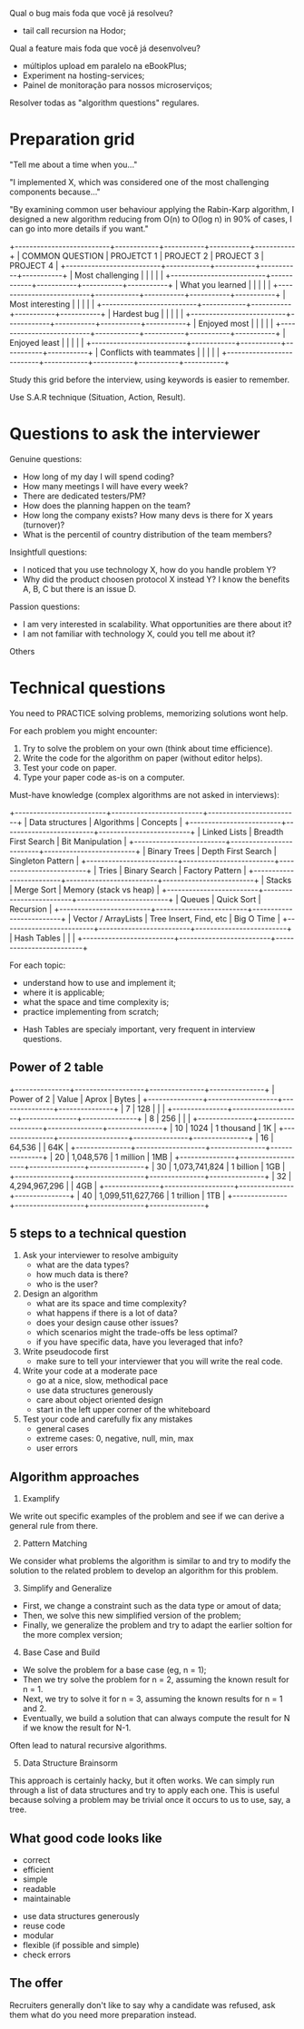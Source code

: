 Qual o bug mais foda que você já resolveu?

- tail call recursion na Hodor;

Qual a feature mais foda que você já desenvolveu?

- múltiplos upload em paralelo na eBookPlus;
- Experiment na hosting-services;
- Painel de monitoração para nossos microserviços;

Resolver todas as "algorithm questions" regulares.

# Preparation grid

"Tell me about a time when you..."

"I implemented X, which was considered one of the most challenging
components because..."

"By examining common user behaviour applying the Rabin-Karp algorithm, I
designed a new algorithm reducing from O(n) to O(log n) in 90% of cases, I can
go into more details if you want."

+--------------------------+------------+-----------+-----------+-----------+
| COMMON QUESTION          | PROJETCT 1 | PROJECT 2 | PROJECT 3 | PROJECT 4 |
+--------------------------+------------+-----------+-----------+-----------+
| Most challenging         |            |           |           |           |
+--------------------------+------------+-----------+-----------+-----------+
| What you learned         |            |           |           |           |
+--------------------------+------------+-----------+-----------+-----------+
| Most interesting         |            |           |           |           |
+--------------------------+------------+-----------+-----------+-----------+
| Hardest bug              |            |           |           |           |
+--------------------------+------------+-----------+-----------+-----------+
| Enjoyed most             |            |           |           |           |
+--------------------------+------------+-----------+-----------+-----------+
| Enjoyed least            |            |           |           |           |
+--------------------------+------------+-----------+-----------+-----------+
| Conflicts with teammates |            |           |           |           |
+--------------------------+------------+-----------+-----------+-----------+

Study this grid before the interview, using keywords is easier to remember.

Use S.A.R technique (Situation, Action, Result).

# Questions to ask the interviewer

Genuine questions:

- How long of my day I will spend coding?
- How many meetings I will have every week?
- There are dedicated testers/PM?
- How does the planning happen on the team?
- How long the company exists? How many devs is there for X years (turnover)?
- What is the percentil of country distribution of the team members?


Insightfull questions:

- I noticed that you use technology X, how do you handle problem Y?
- Why did the product choosen protocol X instead Y? I know the benefits A, B, C
  but there is an issue D.

Passion questions:

- I am very interested in scalability. What opportunities are there about it?
- I am not familiar with technology X, could you tell me about it?

Others

# Technical questions

You need to PRACTICE solving problems, memorizing solutions wont help.

For each problem you might encounter:

1. Try to solve the problem on your own (think about time efficience).
2. Write the code for the algorithm on paper (without editor helps).
3. Test your code on paper.
4. Type your paper code as-is on a computer.

Must-have knowledge (complex algorithms are not asked in interviews):

+-------------------------+-------------------------+-------------------------+
| Data structures         | Algorithms              | Concepts                |
+-------------------------+-------------------------+-------------------------+
| Linked Lists            | Breadth First Search    | Bit Manipulation        |
+-------------------------+-------------------------+-------------------------+
| Binary Trees            | Depth First Search      | Singleton Pattern       |
+-------------------------+-------------------------+-------------------------+
| Tries                   | Binary Search           | Factory Pattern         |
+-------------------------+-------------------------+-------------------------+
| Stacks                  | Merge Sort              | Memory (stack vs heap)  |
+-------------------------+-------------------------+-------------------------+
| Queues                  | Quick Sort              | Recursion               |
+-------------------------+-------------------------+-------------------------+
| Vector / ArrayLists     | Tree Insert, Find, etc  | Big O Time              |
+-------------------------+-------------------------+-------------------------+
| Hash Tables             |                         |                         |
+-------------------------+-------------------------+-------------------------+

For each topic:
- understand how to use and implement it;
- where it is applicable;
- what the space and time complexity is;
- practice implementing from scratch;

* Hash Tables are specialy important, very frequent in interview questions.

## Power of 2 table

+---------------+-------------------+---------------+---------------+
| Power of 2    | Value             | Aprox         | Bytes         |
+---------------+-------------------+---------------+---------------+
| 7             | 128               |               |               |
+---------------+-------------------+---------------+---------------+
| 8             | 256               |               |               |
+---------------+-------------------+---------------+---------------+
| 10            | 1024              | 1 thousand    | 1K            |
+---------------+-------------------+---------------+---------------+
| 16            | 64,536            |               | 64K           |
+---------------+-------------------+---------------+---------------+
| 20            | 1,048,576         | 1 million     | 1MB           |
+---------------+-------------------+---------------+---------------+
| 30            | 1,073,741,824     | 1 billion     | 1GB           |
+---------------+-------------------+---------------+---------------+
| 32            | 4,294,967,296     |               | 4GB           |
+---------------+-------------------+---------------+---------------+
| 40            | 1,099,511,627,766 | 1 trillion    | 1TB           |
+---------------+-------------------+---------------+---------------+

## 5 steps to a technical question

1. Ask your interviewer to resolve ambiguity
   - what are the data types?
   - how much data is there?
   - who is the user?
2. Design an algorithm
   - what are its space and time complexity?
   - what happens if there is a lot of data?
   - does your design cause other issues?
   - which scenarios might the trade-offs be less optimal?
   - if you have specific data, have you leveraged that info?
3. Write pseudocode first
   - make sure to tell your interviewer that you will write the real code.
4. Write your code at a moderate pace
   - go at a nice, slow, methodical pace
   - use data structures generously
   - care about object oriented design
   - start in the left upper corner of the whiteboard
5. Test your code and carefully fix any mistakes
   - general cases
   - extreme cases: 0, negative, null, min, max
   - user errors

## Algorithm approaches

1. Examplify

We write out specific examples of the problem and see if we can derive a general
rule from there.

2. Pattern Matching

We consider what problems the algorithm is similar to and try to modify the
solution to the related problem to develop an algorithm for this problem.

3. Simplify and Generalize

- First, we change a constraint such as the data type or amout of data;
- Then, we solve this new simplified version of the problem;
- Finally, we generalize the problem and try to adapt the earlier soltion for
  the more complex version;

4. Base Case and Build

- We solve the problem for a base case (eg, n = 1);
- Then we try solve the problem for n = 2, assuming the known result for n = 1.
- Next, we try to solve it for n = 3, assuming the known results for n = 1 and 2.
- Eventually, we build a solution that can always compute the result for N if we
  know the result for N-1.

Often lead to natural recursive algorithms.

5. Data Structure Brainsorm

This approach is certainly hacky, but it often works. We can simply run through
a list of data structures and try to apply each one. This is useful because
solving a problem may be trivial once it occurs to us to use, say, a tree.

## What good code looks like

- correct
- efficient
- simple
- readable
- maintainable

* use data structures generously
* reuse code
* modular
* flexible (if possible and simple)
* check errors

## The offer

Recruiters generally don't like to say why a candidate was refused, ask them
what do you need more preparation instead.
